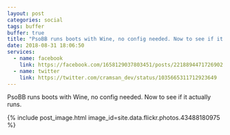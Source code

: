 ```yaml
---
layout: post
categories: social
tags: buffer
buffer: true
title: "PsoBB runs boots with Wine, no config needed. Now to see if it actually runs."
date: 2018-08-31 18:06:50
services: 
  - name: facebook
    link: https://facebook.com/1658129037803451/posts/2218894471726902
  - name: twitter
    link: https://twitter.com/cramsan_dev/status/1035665311712923649
---
```


PsoBB runs boots with Wine, no config needed. Now to see if it actually runs.

{% include post_image.html image_id=site.data.flickr.photos.43488180975 %}
